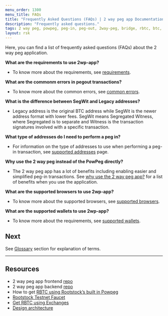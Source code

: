 ```yaml
---
menu_order: 1300
menu_title: FAQs
title: "Frequently Asked Questions (FAQs) | 2 way peg app Documentation"
description: "Frequently asked questions."
tags: 2 way peg, powpeg, peg-in, peg-out, 2way-peg, bridge, rbtc, btc, rootstock, testnet, mainnet, guide, setup, integrate, use
layout: rsk
---
```


Here, you can find a list of frequently asked questions (FAQs) about the 2 way peg application.

**What are the requirements to use 2wp-app?**
- To know more about the requirements, see [requirements](/guides/two-way-peg-app/requirements/).

**What are the commonm errors in pegout transactions?**
- To know more about the common errors, see [common errors](/guides/two-way-peg-app/pegout/pegout-common-errors).

**What is the difference between SegWit and Legacy addresses?**
- Legacy address is the original BTC address while SegWit is the newer address format with lower fees. SegWit means Segregated Witness, where Segregated is to separate and Witness is the transaction signatures involved with a specific transaction.

**What type of addresses do I need to perform a peg in?**
- For information on the type of addresses to use when performing a peg-in transaction, see [supported addresses](/guides/two-way-peg-app/supported-addresses) page.

**Why use the 2 way peg instead of the PowPeg directly?**
- The 2 way peg app has a lot of benefits including enabling easier and simplified peg-in transactions. See [why use the 2 way peg app?](/guides/two-way-peg-app/overview#why-use-the-2-way-peg-app) for a list of benefits when you use the application.

**What are the supported browsers to use 2wp-app?**
- To know more about the supported browsers, see [supported browsers](/guides/two-way-peg-app/supported-browsers).

**What are the supported wallets to use 2wp-app?**
- To know more about the requirements, see [supported wallets](/guides/two-way-peg-app/supported-wallets).

## Next

See [Glossary](/guides/two-way-peg-app/glossary/) section for explanation of terms.

----

## Resources
* 2 way peg app frontend [repo](https://github.com/rsksmart/2wp-app)
* 2 way peg app backend [repo](https://github.com/rsksmart/2wp-api)
* How to get [RBTC using Rootstock’s built in Powpeg](https://developers.rootstock.io/guides/get-crypto-on-rsk/powpeg-btc-rbtc/)
* [Rootstock Testnet Faucet](https://faucet.rootstock.io/)
* [Get RBTC using Exchanges](https://developers.rootstock.io/guides/get-crypto-on-rsk/rbtc-exchanges/)
* [Design architecture](/guides/two-way-peg-app/advanced-operations/design-architecture/)
